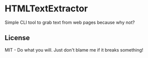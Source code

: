 # HTMLTextExtractor

Simple CLI tool to grab text from web pages because why not?

## License

MIT - Do what you will. Just don't blame me if it breaks something!
